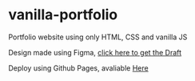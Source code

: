 # vanilla-portfolio
Portfolio website using only HTML, CSS and vanilla JS

Design made using Figma, [click here to get the Draft](https://www.figma.com/file/R2ZuVBx8JmOsHilNAVFQty/Vanilla-portfolio-website?node-id=356%3A334&t=3xlNwUUJnYFU4PiR-1)

Deploy using Github Pages, avaliable [Here](https://jupalaja.github.io/vanilla-portfolio/)
